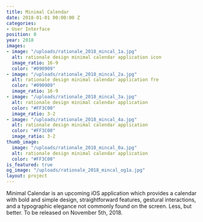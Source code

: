 ```yaml
---
title: Minimal Calendar
date: 2018-01-01 00:00:00 Z
categories:
- User Interface
position: 0
year: 2018
images:
- image: "/uploads/rationale_2018_mincal_1a.jpg"
  alt: rationale design minimal calendar application icon
  image_ratio: 16-9
  color: "#090909"
- image: "/uploads/rationale_2018_mincal_2a.jpg"
  alt: rationale design minimal calendar application fre
  color: "#090909"
  image_ratio: 16-9
- image: "/uploads/rationale_2018_mincal_3a.jpg"
  alt: rationale design minimal calendar application
  color: "#FF3C00"
  image_ratio: 3-2
- image: "/uploads/rationale_2018_mincal_4a.jpg"
  alt: rationale design minimal calendar application
  color: "#FF3C00"
  image_ratio: 3-2
thumb_image:
  image: "/uploads/rationale_2018_mincal_0a.jpg"
  alt: rationale design minimal calendar application
  color: "#FF3C00"
is_featured: true
og_image: "/uploads/rationale_2018_mincal_og1a.jpg"
layout: project
---
```


Minimal Calendar is an upcoming iOS application which provides a calendar with bold and simple design, straightforward features, gestural interactions, and a typographic elegance not commonly found on the screen. Less, but better. To be released on November 5th, 2018.